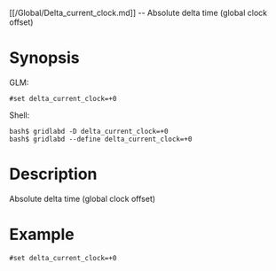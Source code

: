 [[/Global/Delta_current_clock.md]] -- Absolute delta time (global clock offset)

# Synopsis
GLM:
~~~
#set delta_current_clock=+0
~~~
Shell:
~~~
bash$ gridlabd -D delta_current_clock=+0
bash$ gridlabd --define delta_current_clock=+0
~~~

# Description

Absolute delta time (global clock offset)

# Example

~~~
#set delta_current_clock=+0
~~~
